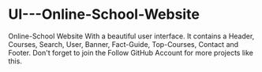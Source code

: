 # UI---Online-School-Website 

Online-School Website With a beautiful user interface. It contains a Header, Courses, Search, User, Banner, Fact-Guide, Top-Courses, Contact and Footer. Don't forget to join the Follow GitHub Account for more projects like this.
